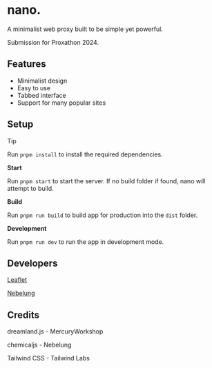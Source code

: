 # nano.
A minimalist web proxy built to be simple yet powerful.

Submission for Proxathon 2024.

## Features

- Minimalist design
- Easy to use
- Tabbed interface
- Support for many popular sites

## Setup

> [!TIP]
> Run `pnpm install` to install the required dependencies.

**Start**

Run `pnpm start` to start the server. If no build folder if found, nano will attempt to build.

**Build**

Run `pnpm run build` to build app for production into the `dist` folder.

**Development**

Run `pnpm run dev` to run the app in development mode.

## Developers

[Leaflet](https://github.com/leafletdev)

[Nebelung](https://github.com/Nebelung-Dev)

## Credits

dreamland.js - MercuryWorkshop

chemicaljs - Nebelung

Tailwind CSS - Tailwind Labs